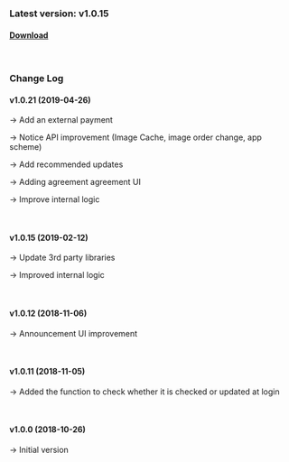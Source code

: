 ### Latest version: v1.0.15

#### [Download](https://kr.object.ncloudstorage.com/gamepot/sdk/GamePotSDK_Android_0612.zip)

<br/>

### Change Log

#### v1.0.21 (2019-04-26)

→ Add an external payment

→ Notice API improvement (Image Cache, image order change, app scheme)

→ Add recommended updates

→ Adding agreement agreement UI

→ Improve internal logic

<br/>

#### v1.0.15 (2019-02-12)

→ Update 3rd party libraries

→ Improved internal logic

<br/>

#### v1.0.12 (2018-11-06)

→ Announcement UI improvement

<br/>

#### v1.0.11 (2018-11-05)

→ Added the function to check whether it is checked or updated at login

<br/>

#### v1.0.0 (2018-10-26)

→ Initial version
